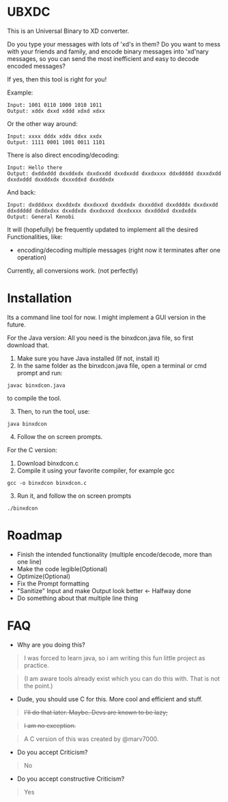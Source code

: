 # UBXDC
This is an Universal Binary to XD converter.

Do you type your messages with lots of 'xd's in them?
Do you want to mess with your friends and family, and encode binary messages into 'xd'nary messages,
so you can send the most inefficient and easy to decode encoded messages?

If yes, then this tool is right for you!

Example:
```
Input: 1001 0110 1000 1010 1011
Output: xddx dxxd xddd xdxd xdxx
```
Or the other way around:
```
Input: xxxx dddx xddx ddxx xxdx
Output: 1111 0001 1001 0011 1101
```
There is also direct encoding/decoding:
```
Input: Hello there
Output: dxddxddd dxxddxdx dxxdxxdd dxxdxxdd dxxdxxxx ddxddddd dxxxdxdd dxxdxddd dxxddxdx dxxxddxd dxxddxdx
```
And back:
```
Input: dxdddxxx dxxddxdx dxxdxxxd dxxddxdx dxxxddxd dxxddddx dxxdxxdd ddxddddd dxddxdxx dxxddxdx dxxdxxxd dxxdxxxx dxxdddxd dxxdxddx
Output: General Kenobi
```

It will (hopefully) be frequently updated to implement all the desired Functionalities, like:
- encoding/decoding multiple messages (right now it terminates after one operation)

Currently, all conversions work. (not perfectly)

# Installation
Its a command line tool for now. I might implement a GUI version in the future.

For the Java version:
All you need is the binxdcon.java file, so first download that.
1. Make sure you have Java installed (If not, install it)
2. In the same folder as the binxdcon.java file, open a terminal or cmd prompt and run:
```
javac binxdcon.java
```
to compile the tool.

3. Then, to run the tool, use:
```
java binxdcon
```
4. Follow the on screen prompts.

For the C version:
1. Download binxdcon.c
2. Compile it using your favorite compiler, for example gcc
```
gcc -o binxdcon binxdcon.c
```
3. Run it, and follow the on screen prompts
```
./binxdcon
```


# Roadmap
- Finish the intended functionality (multiple encode/decode, more than one line)
- Make the code legible(Optional)
- Optimize(Optional)
- Fix the Prompt formatting
- "Sanitize" Input and make Output look better <- Halfway done
- Do something about that multiple line thing

# FAQ

- Why are you doing this?

> I was forced to learn java, so i am writing this fun little project as practice.

> (I am aware tools already exist which you can do this with. That is not the point.)

- Dude, you should use C for this. More cool and efficient and stuff.

> ~~I'll do that later. Maybe. Devs are known to be lazy;~~

> ~~I am no exception.~~

> A C version of this was created by @marv7000.

- Do you accept Criticism?

> No

- Do you accept constructive Criticism?

> Yes


